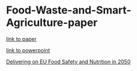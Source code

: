# Food-Waste-and-Smart-Agriculture-paper

[link to paper](https://docdro.id/axnkUOl)

[link to powerpoint](https://docdro.id/N9ed30L)

[Delivering on EU Food Safety and Nutrition in 2050](https://publications.jrc.ec.europa.eu/repository/handle/JRC101971)
